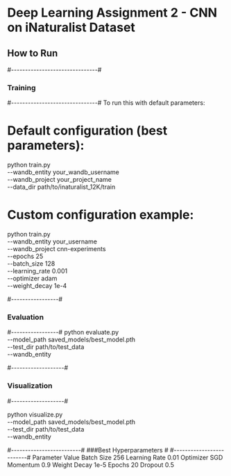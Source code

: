# Deep Learning Assignment 2 - CNN on iNaturalist Dataset

## How to Run
#-------------------------------#
### Training                    #
#-------------------------------#
To run this with default parameters:
# Default configuration (best parameters):
python train.py \
    --wandb_entity your_wandb_username \
    --wandb_project your_project_name \
    --data_dir path/to/inaturalist_12K/train

# Custom configuration example:
python train.py \
    --wandb_entity your_username \
    --wandb_project cnn-experiments \
    --epochs 25 \
    --batch_size 128 \
    --learning_rate 0.001 \
    --optimizer adam \
    --weight_decay 1e-4

    
#-----------------#   
### Evaluation    #
#-----------------#
python evaluate.py \
    --model_path saved_models/best_model.pth \
    --test_dir path/to/test_data \
    --wandb_entity <your-wandb-username>
 
 
#-------------------#   
### Visualization   #
#-------------------#

python visualize.py \
    --model_path saved_models/best_model.pth \
    --test_dir path/to/test_data \
    --wandb_entity <your-wandb-username> 
    
    
#-------------------------#
###Best Hyperparameters   #
#-------------------------#
Parameter	Value
Batch Size	256
Learning Rate	0.01
Optimizer	SGD
Momentum	0.9
Weight Decay	1e-5
Epochs	20
Dropout	0.5

